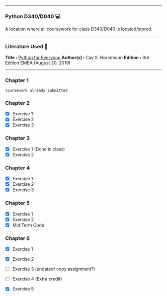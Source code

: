 ****

### Python D340/D040 :computer:

A location where all coursework for class D340/D040 is located/stored.

****

### Literature Used :book:
 **Title :** <u>Python for Everyone</u>
 **Author(s) :** Cay S. Horstmann 
 **Edition :** 3rd Edition EMEA (August 20, 2019)



****
### Chapter 1

`coursework already submitted`

### Chapter 2
* [x] Exercise 1
* [X] Exercise 2
* [X] Exercise 3

### Chapter 3
* [x] Exercise 1 (Done in class)
* [X] Exercise 2 
### Chapter 4
* [x] Exercise 1
* [x] Exercise 2
* [x] Exercise 3
### Chapter 5
* [x] Exercise 1
* [x] Exercise 2
* [x] Mid Term Code 
### Chapter 6
* [x] Exercise 1
* [x] Exercise 2
* [ ] Exercise 3 (undated/ copy assignment?)
* [ ] Exercise 4 (Extra credit)
* [x] Exercise 5


